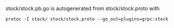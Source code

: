 stock/stock.pb.go is autogenerated from stock/stock.proto with

    protoc -I stock/ stock/stock.proto --go_out=plugins=grpc:stock
